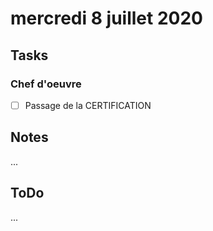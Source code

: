 # mercredi 8 juillet 2020

## Tasks

### Chef d'oeuvre

- [ ] Passage de la CERTIFICATION

## Notes

...

## ToDo

...
